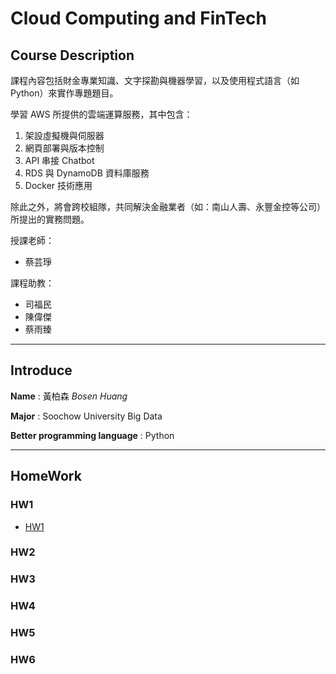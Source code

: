 # Cloud Computing and FinTech
## Course Description
課程內容包括財金專業知識、文字探勘與機器學習，以及使用程式語言（如 Python）來實作專題題目。

學習 AWS 所提供的雲端運算服務，其中包含：
1. 架設虛擬機與伺服器
2. 網頁部署與版本控制
3. API 串接 Chatbot
4. RDS 與 DynamoDB 資料庫服務
5. Docker 技術應用

除此之外，將會跨校組隊，共同解決金融業者（如：南山人壽、永豐金控等公司）所提出的實務問題。

授課老師：
* 蔡芸琤

課程助教：
* 司福民
* 陳偉傑
* 蔡雨臻


---
## Introduce
**Name** : 黃柏森 *Bosen Huang*

**Major** : Soochow University Big Data

**Better programming language** : Python


---
## HomeWork
### HW1
* [HW1](HW/HW1.md)

### HW2

### HW3

### HW4

### HW5

### HW6
